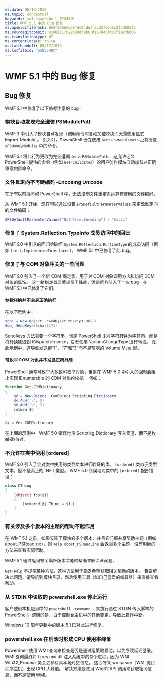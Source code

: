 ```yaml
---
ms.date: 06/12/2017
ms.topic: conceptual
keywords: wmf,powershell,安装程序
title: WMF 5.1 中的 Bug 修复
ms.openlocfilehash: 8edf295eb6304dc04de2fa5d3792b1c2fc4b01f3
ms.sourcegitcommit: 01b81317029b28dd9b61d167045fd31f1ec7bc06
ms.translationtype: HT
ms.contentlocale: zh-CN
ms.lasthandoff: 05/17/2019
ms.locfileid: "65855492"
---
```

# <a name="bug-fixes-in-wmf-51"></a>WMF 5.1 中的 Bug 修复

## <a name="bug-fixes"></a>Bug 修复

WMF 5.1 中修复了以下值得注意的 bug：

### <a name="module-auto-discovery-fully-honors-psmodulepath"></a>模块自动发现完全遵循 PSModulePath

WMF 3 中引入了模块自动发现（调用命令时自动加载模块而无需使用显式 Import-Module）。 引入时，PowerShell 会在使用 `$env:PSModulePath` 之前检查 `$PSHome\Modules` 中的命令。

WMF 5.1 将此行为更改为完全遵循 `$env:PSModulePath`。 这允许定义 PowerShell 提供的命令（例如 `Get-ChildItem`）的用户创作模块自动加载并正确重写内置命令。

### <a name="file-redirection-no-longer-hard-codes--encoding-unicode"></a>文件重定向不再硬编码 -Encoding Unicode

在所有以前版本的 PowerShell 中，无法控制文件重定向运算符使用的文件编码。

从 WMF 5.1 开始，现在可以通过设置 `$PSDefaultParameterValues` 来更改重定向的文件编码：

```powershell
$PSDefaultParameterValues["Out-File:Encoding"] = "Ascii"
```

### <a name="fixed-a-regression-in-accessing-members-of-systemreflectiontypeinfo"></a>修复了 System.Reflection.TypeInfo 成员访问中的回归

WMF 5.0 中引入的回归会破坏 `System.Reflection.RuntimeType` 的成员访问（例如 `[int].ImplementedInterfaces`）。 WMF 5.1 中已修复了此 bug。

### <a name="fixed-some-issues-with-com-objects"></a>修复了与 COM 对象相关的一些问题

WMF 5.0 引入了一个新 COM 绑定器，用于对 COM 对象调用方法和访问 COM 对象的属性。 这一新绑定器显著提高了性能，但是同样引入了一些 bug，在 WMF 5.1 中已修复了它们。

#### <a name="argument-conversions-were-not-always-performed-correctly"></a>参数转换并不总是正确执行

在以下示例中：

```powershell
$obj = New-Object -ComObject WScript.Shell
$obj.SendKeys([char]173)
```

SendKeys 方法需要一个字符串，但是 PowerShell 未将字符转换为字符串，而是将转换延迟到 IDispatch::Invoke，后者使用 VariantChangeType 进行转换。 在此示例中，这导致发送键“1”、“7”和“3”而不是预期的 Volume.Mute 键。

#### <a name="enumerable-com-objects-not-always-handled-correctly"></a>可枚举 COM 对象并不总是正确处理

PowerShell 通常可枚举大多数可枚举对象，但是在 WMF 5.0 中引入的回归会阻止实现 IEnumerable 的 COM 对象的枚举。 例如：

```powershell
function Get-COMDictionary
{
    $d = New-Object -ComObject Scripting.Dictionary
    $d.Add('a', 2)
    $d.Add('b', 2)
    return $d
}

$x = Get-COMDictionary
```

在上面的示例中，WMF 5.0 错误地将 Scripting.Dictionary 写入管道，而不是枚举键/值对。

### <a name="ordered-was-not-allowed-inside-classes"></a>不允许在类中使用 [ordered]

WMF 5.0 引入了会对类中使用的类型文本进行验证的类。 `[ordered]` 类似于类型文本，但不是真正的 .NET 类型。 WMF 5.0 错误地对类中的 `[ordered]` 报告错误：

```powershell
class CThing
{
    [object] foo($i)
    {
        [ordered]@{ Thing = $i }
    }
}
```

### <a name="help-on-about-topics-with-multiple-versions-does-not-work"></a>有关涉及多个版本的主题的帮助不起作用

在 WMF 5.1 之前，如果安装了模块的多个版本，并且它们都共享帮助主题（例如 about_PSReadline），则 `help about_PSReadline` 会返回多个主题，没有明确的方法来查看实际帮助。

WMF 5.1 通过返回有关最新版本主题的帮助来解决此问题。

`Get-Help` 不提供某种方法，这种方法用于指定希望获取相关帮助的版本。 若要解决此问题，请导航到模块目录，然后使用工具（如自己喜爱的编辑器）来直接查看帮助。

### <a name="powershellexe-reading-from-stdin-stopped-working"></a>从 STDIN 中读取的 powershell.exe 停止运行

客户使用本机应用中的 `powershell -command -` 来执行通过 STDIN 传入脚本的 PowerShell。遗憾的是，由于控制台主机中的其他变更，导致此操作中断。

Windows 10 周年更新中的版本 5.1 已对此进行修复。

### <a name="powershellexe-creates-spike-in-cpu-usage-on-startup"></a>powershell.exe 在启动时形成 CPU 使用率峰值

PowerShell 使用 WMI 查询来检查是否是通过组策略启动，以免导致延迟登录。 WMI 查询最终将 tzres.mui.dll 注入系统中的每个进程，因为 WMI Win32_Process 类会尝试检索本地时区信息。 这会导致 wmiprvse（WMI 提供程序主机）出现 CPU 大峰值。 解决方法是使用 Win32 API 调用来获取相同信息，而不是使用 WMI。
